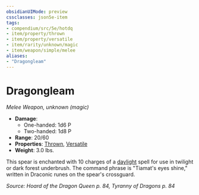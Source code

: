 ```yaml
---
obsidianUIMode: preview
cssclasses: json5e-item
tags:
- compendium/src/5e/hotdq
- item/property/thrown
- item/property/versatile
- item/rarity/unknown/magic
- item/weapon/simple/melee
aliases: 
- "Dragongleam"
---
```

# Dragongleam
*Melee Weapon, unknown (magic)*  

- **Damage**:
  - One-handed: 1d6 P
  - Two-handed: 1d8 P
- **Range**: 20/60
- **Properties**: [Thrown](/Systems/5e/rules/item-properties.md#Thrown), [Versatile](/Systems/5e/rules/item-properties.md#Versatile)
- **Weight**: 3.0 lbs.

This spear is enchanted with 10 charges of a [daylight](/Systems/5e/spells/daylight.md) spell for use in twilight or dark forest underbrush. The command phrase is "Tiamat's eyes shine," written in Draconic runes on the spear's crossguard.

*Source: Hoard of the Dragon Queen p. 84, Tyranny of Dragons p. 84*